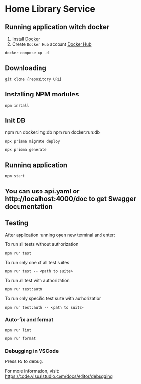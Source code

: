 # Home Library Service

## Running application witch docker

1. Install [Docker](https://docs.docker.com/engine/install/)
2. Create `Docker Hub` account [Docker Hub](https://hub.docker.com/)

```
docker compose up -d
```

## Downloading

```
git clone {repository URL}
```

## Installing NPM modules

```
npm install
```

## Init DB

npm run docker:img:db
npm run docker:run:db

```
npx prisma migrate deploy
```

```
npx prisma generate
```

## Running application

```
npm start
```

## You can use api.yaml or http://localhost:4000/doc to get Swagger documentation

## Testing

After application running open new terminal and enter:

To run all tests without authorization

```
npm run test
```

To run only one of all test suites

```
npm run test -- <path to suite>
```

To run all test with authorization

```
npm run test:auth
```

To run only specific test suite with authorization

```
npm run test:auth -- <path to suite>
```

### Auto-fix and format

```
npm run lint
```

```
npm run format
```

### Debugging in VSCode

Press <kbd>F5</kbd> to debug.

For more information, visit: https://code.visualstudio.com/docs/editor/debugging
